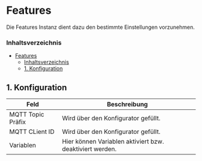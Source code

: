 # Features
   Die Features Instanz dient dazu den bestimmte Einstellungen vorzunehmen.
### Inhaltsverzeichnis

- [Features](#features)
    - [Inhaltsverzeichnis](#inhaltsverzeichnis)
  - [1. Konfiguration](#1-konfiguration)

## 1. Konfiguration

Feld | Beschreibung
------------ | ----------------
MQTT Topic Präfix | Wird über den Konfigurator gefüllt.
MQTT CLient ID      | Wird über den Konfigurator gefüllt.
Variablen      | Hier können Variablen aktiviert bzw. deaktiviert werden.